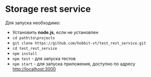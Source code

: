 # Storage rest service

Для запуска необходимо:

* Установить **node.js**, если не установлен
* `cd path\to\projects`
* `git clone https://github.com/hobbit-vt/test_rest_service.git`
* `cd test_rest_service`
* `npm install`
* `npm test` - для запуска тестов
* `npm start` - для запуска приложения, доступно по адресу [http://localhost:3000](http://localhost:3000)